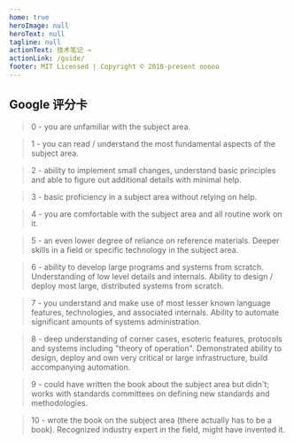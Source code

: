 ```yaml
---
home: true
heroImage: null
heroText: null
tagline: null
actionText: 技术笔记 →
actionLink: /guide/
footer: MIT Licensed | Copyright © 2018-present ooooo
---
```


## Google 评分卡

> 0 - you are unfamiliar with the subject area.

> 1 - you can read / understand the most fundamental aspects of the subject area.

> 2 - ability to implement small changes, understand basic principles and able to figure out additional details with minimal help.

> 3 - basic proficiency in a subject area without relying on help.

> 4 - you are comfortable with the subject area and all routine work on it.

> 5 - an even lower degree of reliance on reference materials. Deeper skills in a field or specific technology in the subject area.

> 6 - ability to develop large programs and systems from scratch. Understanding of low level details and internals. Ability to design / deploy most large, distributed systems from scratch.

> 7 - you understand and make use of most lesser known language features, technologies, and associated internals. Ability to automate significant amounts of systems administration.

> 8 - deep understanding of corner cases, esoteric features, protocols and systems including "theory of operation". Demonstrated ability to design, deploy and own very critical or large infrastructure, build accompanying automation.

> 9 - could have written the book about the subject area but didn't; works with standards committees on defining new standards and methodologies.

> 10 - wrote the book on the subject area (there actually has to be a book). Recognized industry expert in the field, might have invented it.

